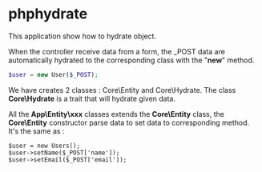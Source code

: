 # phphydrate

This application show how to hydrate object.

When the controller receive data from a form, the _POST data are automatically hydrated 
to the corresponding class with the "**new**" method. 
```php
$user = new User($_POST);
```
We have creates 2 classes : Core\Entity and Core\Hydrate. 
The class **Core\Hydrate** is a trait that will hydrate given data.

All the **App\Entity\xxx** classes extends the **Core\Entity** class, the **Core\Entity** 
constructor parse data to set data to corresponding method. It's the same as :
```
$user = new Users();
$user->setName($_POST['name']);
$user->setEmail($_POST['email']);
```

    

